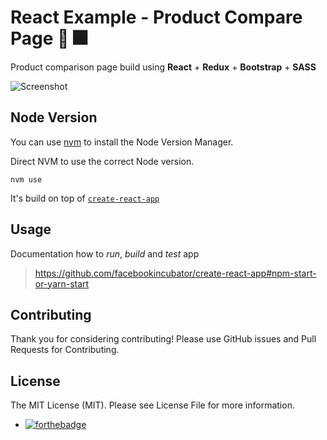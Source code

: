 # React Example - Product Compare Page :tada: :fireworks:

Product comparison page build using **React** + **Redux** + **Bootstrap** + **SASS**

![Screenshot](https://s8.postimg.cc/fdfsvumkl/Screen_Shot_2018-07-05_at_16.36.17.png)

## Node Version

You can use [nvm](https://github.com/nvm-sh/nvm) to install the Node Version Manager.

Direct NVM to use the correct Node version.

`nvm use`

It's build on top of [`create-react-app`](http://www.google.lt)

## Usage

Documentation how to _run_, _build_ and _test_ app

> https://github.com/facebookincubator/create-react-app#npm-start-or-yarn-start

## Contributing

Thank you for considering contributing!
Please use GitHub issues and Pull Requests for Contributing.

## License

The MIT License (MIT). Please see License File for more information.

- [![forthebadge](http://forthebadge.com/images/badges/built-with-love.svg)](https://github.com/Rhymond/product-compare-react)
